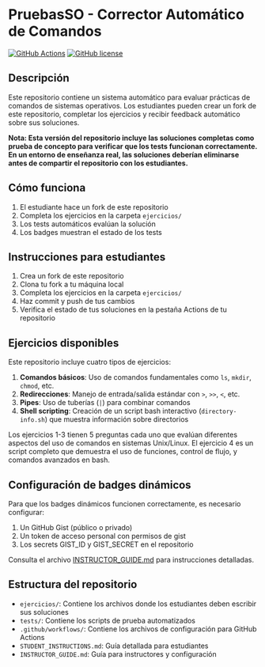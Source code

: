# PruebasSO - Corrector Automático de Comandos

[![GitHub Actions](https://github.com/luispri2001/PruebasSO/actions/workflows/test.yml/badge.svg)](https://github.com/luispri2001/PruebasSO/actions/workflows/test.yml)
[![GitHub license](https://img.shields.io/github/license/luispri2001/PruebasSO)](https://github.com/luispri2001/PruebasSO/blob/main/LICENSE)

## Descripción
Este repositorio contiene un sistema automático para evaluar prácticas de comandos de sistemas operativos. Los estudiantes pueden crear un fork de este repositorio, completar los ejercicios y recibir feedback automático sobre sus soluciones.

**Nota: Esta versión del repositorio incluye las soluciones completas como prueba de concepto para verificar que los tests funcionan correctamente. En un entorno de enseñanza real, las soluciones deberían eliminarse antes de compartir el repositorio con los estudiantes.**

## Cómo funciona
1. El estudiante hace un fork de este repositorio
2. Completa los ejercicios en la carpeta `ejercicios/`
3. Los tests automáticos evalúan la solución
4. Los badges muestran el estado de los tests

## Instrucciones para estudiantes
1. Crea un fork de este repositorio
2. Clona tu fork a tu máquina local
3. Completa los ejercicios en la carpeta `ejercicios/`
4. Haz commit y push de tus cambios
5. Verifica el estado de tus soluciones en la pestaña Actions de tu repositorio

## Ejercicios disponibles
Este repositorio incluye cuatro tipos de ejercicios:

1. **Comandos básicos**: Uso de comandos fundamentales como `ls`, `mkdir`, `chmod`, etc.
2. **Redirecciones**: Manejo de entrada/salida estándar con `>`, `>>`, `<`, etc.
3. **Pipes**: Uso de tuberías (`|`) para combinar comandos
4. **Shell scripting**: Creación de un script bash interactivo (`directory-info.sh`) que muestra información sobre directorios

Los ejercicios 1-3 tienen 5 preguntas cada uno que evalúan diferentes aspectos del uso de comandos en sistemas Unix/Linux. El ejercicio 4 es un script completo que demuestra el uso de funciones, control de flujo, y comandos avanzados en bash.

## Configuración de badges dinámicos
Para que los badges dinámicos funcionen correctamente, es necesario configurar:

1. Un GitHub Gist (público o privado)
2. Un token de acceso personal con permisos de gist
3. Los secrets GIST_ID y GIST_SECRET en el repositorio

Consulta el archivo [INSTRUCTOR_GUIDE.md](INSTRUCTOR_GUIDE.md) para instrucciones detalladas.

## Estructura del repositorio
- `ejercicios/`: Contiene los archivos donde los estudiantes deben escribir sus soluciones
- `tests/`: Contiene los scripts de prueba automatizados
- `.github/workflows/`: Contiene los archivos de configuración para GitHub Actions
- `STUDENT_INSTRUCTIONS.md`: Guía detallada para estudiantes
- `INSTRUCTOR_GUIDE.md`: Guía para instructores y configuración